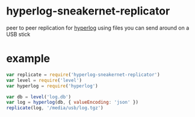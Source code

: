 # hyperlog-sneakernet-replicator

peer to peer replication for [hyperlog][]
using files you can send around on a USB stick

[hyperlog]: https://npmjs.com/package/hyperlog

# example

``` js
var replicate = require('hyperlog-sneakernet-replicator')
var level = require('level')
var hyperlog = require('hyperlog')

var db = level('log.db')
var log = hyperlog(db, { valueEncoding: 'json' })
replicate(log, '/media/usb/log.tgz')
```


